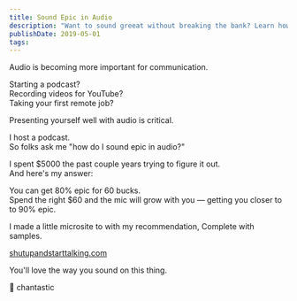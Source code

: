 ```yaml
---
title: Sound Epic in Audio
description: "Want to sound greeat without breaking the bank? Learn how to achieve 80% epic for just $60 and find a mic that will grow with you. Visit shutupandstarttalking.com."
publishDate: 2019-05-01
tags:
---
```


Audio is becoming more important for communication.

Starting a podcast?  
Recording videos for YouTube?  
Taking your first remote job?

Presenting yourself well with audio is critical.

I host a podcast.  
So folks ask me "how do I sound epic in audio?"

I spent \$5000 the past couple years trying to figure it out.  
And here's my answer:

You can get 80% epic for 60 bucks.  
Spend the right \$60 and the mic will grow with you — getting you closer to to 90% epic.

I made a little microsite to with my recommendation,
Complete with samples.

[shutupandstarttalking.com](http://shutupandstarttalking.com)

You'll love the way you sound on this thing.

🎤 chantastic
